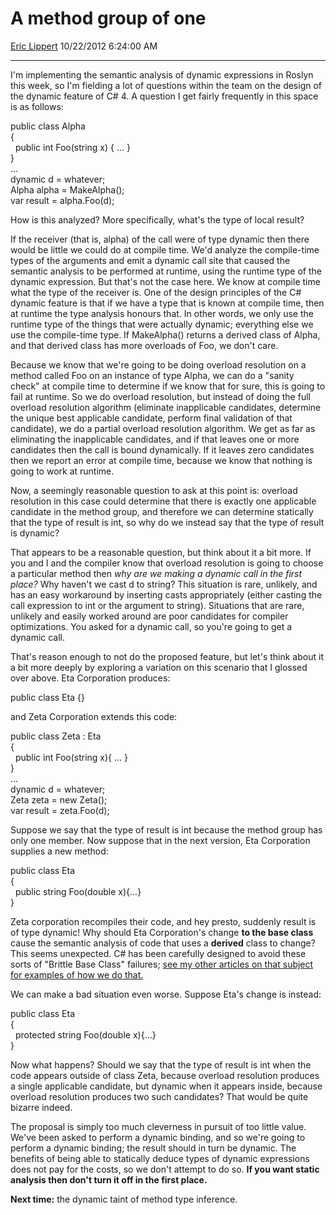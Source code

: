 <div id="page">

# A method group of one

[Eric Lippert](https://social.msdn.microsoft.com/profile/Eric%20Lippert) 10/22/2012 6:24:00 AM

-----

<div id="content">

<div class="mine">

I'm implementing the semantic analysis of dynamic expressions in Roslyn this week, so I'm fielding a lot of questions within the team on the design of the dynamic feature of C\# 4. A question I get fairly frequently in this space is as follows:

public class Alpha  
{  
  public int Foo(string x) { ... }  
}  
...  
dynamic d = whatever;  
Alpha alpha = MakeAlpha();  
var result = alpha.Foo(d);

How is this analyzed? More specifically, what's the type of local result?

If the receiver (that is, alpha) of the call were of type dynamic then there would be little we could do at compile time. We'd analyze the compile-time types of the arguments and emit a dynamic call site that caused the semantic analysis to be performed at runtime, using the runtime type of the dynamic expression. But that's not the case here. We know at compile time what the type of the receiver is. One of the design principles of the C\# dynamic feature is that if we have a type that is known at compile time, then at runtime the type analysis honours that. In other words, we only use the runtime type of the things that were actually dynamic; everything else we use the compile-time type. If MakeAlpha() returns a derived class of Alpha, and that derived class has more overloads of Foo, we don't care.

Because we know that we're going to be doing overload resolution on a method called Foo on an instance of type Alpha, we can do a "sanity check" at compile time to determine if we know that for sure, this is going to fail at runtime. So we do overload resolution, but instead of doing the full overload resolution algorithm (eliminate inapplicable candidates, determine the unique best applicable candidate, perform final validation of that candidate), we do a partial overload resolution algorithm. We get as far as eliminating the inapplicable candidates, and if that leaves one or more candidates then the call is bound dynamically. If it leaves zero candidates then we report an error at compile time, because we know that nothing is going to work at runtime.

Now, a seemingly reasonable question to ask at this point is: overload resolution in this case could determine that there is exactly one applicable candidate in the method group, and therefore we can determine statically that the type of result is int, so why do we instead say that the type of result is dynamic?

That appears to be a reasonable question, but think about it a bit more. If you and I and the compiler know that overload resolution is going to choose a particular method then *why are we making a dynamic call in the first place?* Why haven't we cast d to string? This situation is rare, unlikely, and has an easy workaround by inserting casts appropriately (either casting the call expression to int or the argument to string). Situations that are rare, unlikely and easily worked around are poor candidates for compiler optimizations. You asked for a dynamic call, so you're going to get a dynamic call.

That's reason enough to not do the proposed feature, but let's think about it a bit more deeply by exploring a variation on this scenario that I glossed over above. Eta Corporation produces:

public class Eta {}

and Zeta Corporation extends this code:

public class Zeta : Eta  
{  
  public int Foo(string x){ ... }  
}  
...  
dynamic d = whatever;  
Zeta zeta = new Zeta();  
var result = zeta.Foo(d);

Suppose we say that the type of result is int because the method group has only one member. Now suppose that in the next version, Eta Corporation supplies a new method:

public class Eta  
{  
  public string Foo(double x){...}  
}

Zeta corporation recompiles their code, and hey presto, suddenly result is of type dynamic\! Why should Eta Corporation's change **to the base class** cause the semantic analysis of code that uses a **derived** class to change? This seems unexpected. C\# has been carefully designed to avoid these sorts of "Brittle Base Class" failures; [see my other articles on that subject for examples of how we do that.](http://blogs.msdn.com/b/ericlippert/archive/tags/brittle+base+classes/)

We can make a bad situation even worse. Suppose Eta's change is instead:

public class Eta  
{  
  protected string Foo(double x){...}  
}

Now what happens? Should we say that the type of result is int when the code appears outside of class Zeta, because overload resolution produces a single applicable candidate, but dynamic when it appears inside, because overload resolution produces two such candidates? That would be quite bizarre indeed.

The proposal is simply too much cleverness in pursuit of too little value. We've been asked to perform a dynamic binding, and so we're going to perform a dynamic binding; the result should in turn be dynamic. The benefits of being able to statically deduce types of dynamic expressions does not pay for the costs, so we don't attempt to do so. **If you want static analysis then don't turn it off in the first place.**

**Next time:** the dynamic taint of method type inference.

</div>

</div>

</div>

